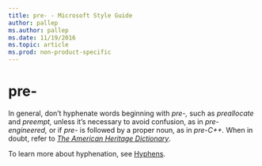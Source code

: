 ```yaml
---
title: pre- - Microsoft Style Guide
author: pallep
ms.author: pallep
ms.date: 11/19/2016
ms.topic: article
ms.prod: non-product-specific
---
```


# pre-

In general, don’t hyphenate words beginning with *pre-,* such as *preallocate* and *preempt,* unless it’s necessary to avoid confusion, as in *pre-engineered,* or if *pre-* is followed by a proper noun, as in *pre-C++.* When in doubt, refer to [*The American Heritage Dictionary*](https://ahdictionary.com/).

To learn more about hyphenation, see [Hyphens](/style-guide/punctuation/dashes-hyphens/hyphens).
